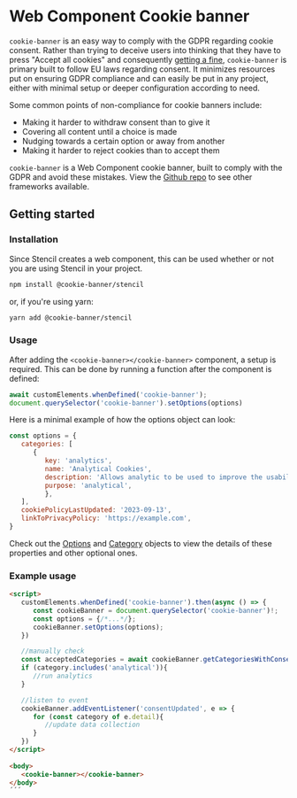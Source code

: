 # Web Component Cookie banner

`cookie-banner` is an easy way to comply with the GDPR regarding cookie consent. Rather than trying to deceive users into thinking that they have to press "Accept all cookies" and consequently [getting a fine](https://web.archive.org/web/20220422103838/https://www.theverge.com/2022/4/21/23035289/google-reject-all-cookie-button-eu-privacy-data-laws), `cookie-banner` is primary built to follow EU laws regarding consent. It minimizes resources put on ensuring GDPR compliance and can easily be put in any project, either with minimal setup or deeper configuration according to need.

Some common points of non-compliance for cookie banners include:
* Making it harder to withdraw consent than to give it
* Covering all content until a choice is made
* Nudging towards a certain option or away from another
* Making it harder to reject cookies than to accept them

`cookie-banner` is a Web Component cookie banner, built to comply with the GDPR and avoid these mistakes. View the [Github repo](https://github.com/arvidsandin/cookie-banner) to see other frameworks available.

## Getting started

### Installation
Since Stencil creates a web component, this can be used whether or not you are using Stencil in your project.
```sh
npm install @cookie-banner/stencil
```
or, if you're using yarn:
```sh
yarn add @cookie-banner/stencil
```

### Usage
After adding the `<cookie-banner></cookie-banner>` component, a setup is required. This can be done by running a function after the component is defined:

```js
await customElements.whenDefined('cookie-banner');
document.querySelector('cookie-banner').setOptions(options)
```

Here is a minimal example of how the options object can look:

```js
const options = {
   categories: [
      {
         key: 'analytics',
         name: 'Analytical Cookies',
         description: 'Allows analytic to be used to improve the usability of the website in the future',
         purpose: 'analytical',
         },
   ],
   cookiePolicyLastUpdated: '2023-09-13',
   linkToPrivacyPolicy: 'https://example.com',
}
```

Check out the [Options](docs/interfaces/options.Options.md) and [Category](docs/interfaces/category.Category.md) objects to view the details of these properties and other optional ones.


### Example usage
```html
<script>
   customElements.whenDefined('cookie-banner').then(async () => {
      const cookieBanner = document.querySelector('cookie-banner')!;
      const options = {/*...*/};
      cookieBanner.setOptions(options);
   })

   //manually check
   const acceptedCategories = await cookieBanner.getCategoriesWithConsent();
   if (category.includes('analytical')){
      //run analytics
   }

   //listen to event
   cookieBanner.addEventListener('consentUpdated', e => {
      for (const category of e.detail){
         //update data collection
      }
   })
</script>
   
<body>
   <cookie-banner></cookie-banner>
</body>
´´´